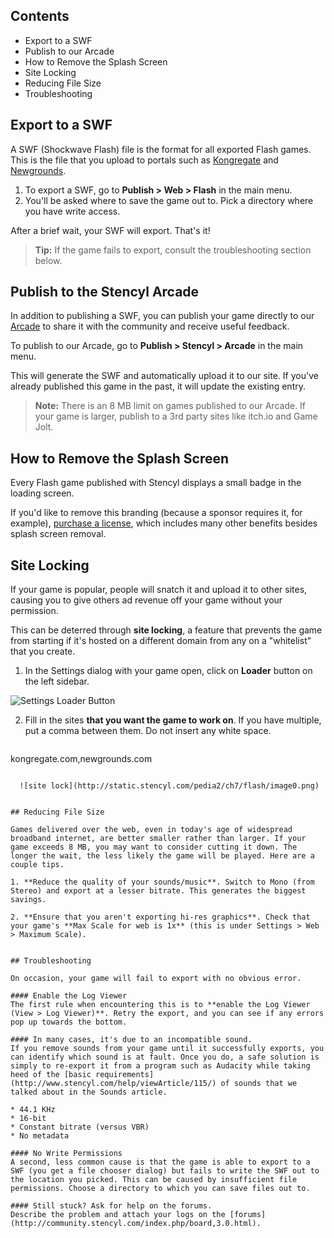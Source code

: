 ## Contents

* Export to a SWF
* Publish to our Arcade
* How to Remove the Splash Screen
* Site Locking
* Reducing File Size
* Troubleshooting
 

## Export to a SWF

A SWF (Shockwave Flash) file is the format for all exported Flash games. This is the file that you upload to portals such as [Kongregate](http://www.kongregate.com) and [Newgrounds](http://www.newgrounds.com).

1. To export a SWF, go to **Publish > Web > Flash** in the main menu.
2. You'll be asked where to save the game out to. Pick a directory where you have write access.

After a brief wait, your SWF will export. That's it!

> **Tip:** If the game fails to export, consult the troubleshooting section below.
 

## Publish to the Stencyl Arcade

In addition to publishing a SWF, you can publish your game directly to our [Arcade](http://www.stencyl.com/game/) to share it with the community and receive useful feedback.

To publish to our Arcade, go to **Publish > Stencyl > Arcade** in the main menu.

This will generate the SWF and automatically upload it to our site. If you've already published this game in the past, it will update the existing entry.

> **Note:** There is an 8 MB limit on games published to our Arcade. If your game is larger, publish to a 3rd party sites like itch.io and Game Jolt.
 

## How to Remove the Splash Screen

Every Flash game published with Stencyl displays a small badge in the loading screen.

If you'd like to remove this branding (because a sponsor requires it, for example), [purchase a license](http://www.stencyl.com/pricing/), which includes many other benefits besides splash screen removal.

 
## Site Locking

If your game is popular, people will snatch it and upload it to other sites, causing you to give others ad revenue off your game without your permission.

This can be deterred through **site locking**, a feature that prevents the game from starting if it's hosted on a different domain from any on a "whitelist" that you create.

1. In the Settings dialog with your game open, click on **Loader** button on the left sidebar.

  ![Settings Loader Button](http://static.stencyl.com/help/images/Settings-PreloaderPic-SiteLock.png)

2. Fill in the sites **that you want the game to work on**. If you have multiple, put a comma between them. Do not insert any white space.

   ```
kongregate.com,newgrounds.com
```

  ![site lock](http://static.stencyl.com/pedia2/ch7/flash/image0.png)

 
## Reducing File Size

Games delivered over the web, even in today's age of widespread broadband internet, are better smaller rather than larger. If your game exceeds 8 MB, you may want to consider cutting it down. The longer the wait, the less likely the game will be played. Here are a couple tips.

1. **Reduce the quality of your sounds/music**. Switch to Mono (from Stereo) and export at a lesser bitrate. This generates the biggest savings.

2. **Ensure that you aren't exporting hi-res graphics**. Check that your game's **Max Scale for web is 1x** (this is under Settings > Web > Maximum Scale).


## Troubleshooting

On occasion, your game will fail to export with no obvious error.

#### Enable the Log Viewer
The first rule when encountering this is to **enable the Log Viewer (View > Log Viewer)**. Retry the export, and you can see if any errors pop up towards the bottom.

#### In many cases, it's due to an incompatible sound.
If you remove sounds from your game until it successfully exports, you can identify which sound is at fault. Once you do, a safe solution is simply to re-export it from a program such as Audacity while taking heed of the [basic requirements](http://www.stencyl.com/help/viewArticle/115/) of sounds that we talked about in the Sounds article.

* 44.1 KHz
* 16-bit
* Constant bitrate (versus VBR)
* No metadata
 
#### No Write Permissions
A second, less common cause is that the game is able to export to a SWF (you get a file chooser dialog) but fails to write the SWF out to the location you picked. This can be caused by insufficient file permissions. Choose a directory to which you can save files out to.

#### Still stuck? Ask for help on the forums.
Describe the problem and attach your logs on the [forums](http://community.stencyl.com/index.php/board,3.0.html).
